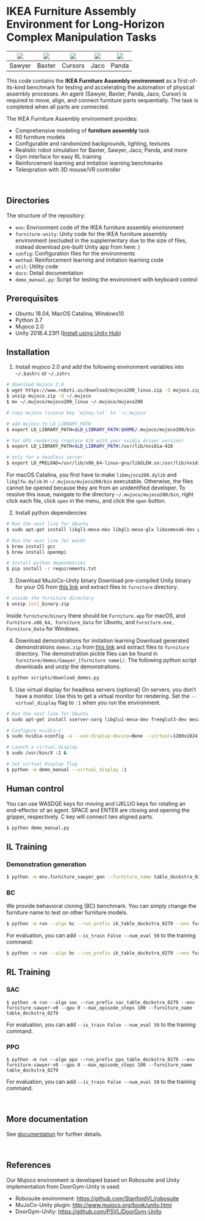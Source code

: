 # IKEA Furniture Assembly Environment for Long-Horizon Complex Manipulation Tasks

|![](docs/img/agents/video_sawyer_swivel_chair.gif)|![](docs/img/agents/video_baxter_chair.gif)|![](docs/img/agents/video_cursor_round_table.gif)|![](docs/img/agents/video_jaco_tvunit.gif)|![](docs/img/agents/video_panda_table.gif)|
| :---: | :---: | :---: |:---: |:---: |
| Sawyer | Baxter | Cursors | Jaco | Panda |


This code contains the **IKEA Furniture Assembly environment** as a first-of-its-kind benchmark for testing and accelerating the automation of physical assembly processes.
An agent (Sawyer, Baxter, Panda, Jaco, Cursor) is required to move, align, and connect furniture parts sequentially.
The task is completed when all parts are connected.


The IKEA Furniture Assembly environment provides:
- Comprehensive modeling of **furniture assembly** task
- 60 furniture models
- Configurable and randomized backgrounds, lighting, textures
- Realistic robot simulation for Baxter, Sawyer, Jaco, Panda, and more
- Gym interface for easy RL training
- Reinforcement learning and imitation learning benchmarks
- Teleopration with 3D mouse/VR controller

<br>

## Directories
The structure of the repository:
- `env`: Envrionment code of the IKEA furniture assembly environment
- `furniture-unity`: Unity code for the IKEA furniture assembly environment (excluded in the supplementary due to the size of files, instead download pre-built Unity app from here: )
- `config`: Configuration files for the environments
- `method`: Reinforcement learning and imitation learning code
- `util`: Utility code
- `docs`: Detail documentation
- `demo_manual.py`: Script for testing the environment with keyboard control


## Prerequisites
- Ubuntu 18.04, MacOS Catalina, Windows10
- Python 3.7
- Mujoco 2.0
- Unity 2018.4.23f1 ([Install using Unity Hub](https://unity3d.com/get-unity/download))


## Installation

1. Install mujoco 2.0 and add the following environment variables into `~/.bashrc` or `~/.zshrc`
```bash
# download mujoco 2.0
$ wget https://www.roboti.us/download/mujoco200_linux.zip -O mujoco.zip
$ unzip mujoco.zip -d ~/.mujoco
$ mv ~/.mujoco/mujoco200_linux ~/.mujoco/mujoco200

# copy mujoco license key `mjkey.txt` to `~/.mujoco`

# add mujoco to LD_LIBRARY_PATH
$ export LD_LIBRARY_PATH=$LD_LIBRARY_PATH:$HOME/.mujoco/mujoco200/bin

# for GPU rendering (replace 418 with your nvidia driver version)
$ export LD_LIBRARY_PATH=$LD_LIBRARY_PATH:/usr/lib/nvidia-418

# only for a headless server
$ export LD_PRELOAD=/usr/lib/x86_64-linux-gnu/libGLEW.so:/usr/lib/nvidia-418/libGL.so
```

For macOS Catalina, you first have to make `libmujoco200.dylib` and `libglfw.dylib` in `~/.mujoco/mujoco200/bin` executable. Otherwise, the files cannot be opened because they are from an unidentified developer. To resolve this issue, navigate to the directory `~/.mujoco/mujoco200/bin`, right click each file, click `open` in the menu, and click the `open` button.

2. Install python dependencies
```bash
# Run the next line for Ubuntu
$ sudo apt-get install libgl1-mesa-dev libgl1-mesa-glx libosmesa6-dev patchelf libopenmpi-dev libglew-dev python3-pip python3-numpy python3-scipy

# Run the next line for macOS
$ brew install gcc
$ brew install openmpi

# Install python dependencies
$ pip install -r requirements.txt

```

3. Download MuJoCo-Unity binary
Download pre-compiled Unity binary for your OS from [this link](https://drive.google.com/drive/folders/1w0RHRYNG8P5nIDXq0Ko5ZshQ2EYS47Zc?usp=sharing) and extract files to `furniture` directory.
```bash
# inside the furniture directory
$ unzip [os]_binary.zip
```
Inside `furniture/binary` there should be `Furniture.app` for macOS, and `Furniture.x86_64, Furniture_Data` for Ubuntu, and `Furniture.exe, Furniture_Data` for Windows.

4. Download demonstrations for imitation learning
Download generated demonstrations `demos.zip` from [this link](https://drive.google.com/drive/folders/1w0RHRYNG8P5nIDXq0Ko5ZshQ2EYS47Zc?usp=sharing) and extract files to `furniture` directory.
The demonstration pickle files can be found in `furniture/demos/Sawyer_[furniture name]/`.
The following python script downloads and unzip the demonstrations.
```bash
$ python scripts/download_demos.py
```

5. Use virtual display for headless servers (optional)
On servers, you don’t have a monitor. Use this to get a virtual monitor for rendering. Set the `--virtual_display` flag to
`:1` when you run the environment.
```bash
# Run the next line for Ubuntu
$ sudo apt-get install xserver-xorg libglu1-mesa-dev freeglut3-dev mesa-common-dev libxmu-dev libxi-dev

# Configure nvidia-x
$ sudo nvidia-xconfig -a --use-display-device=None --virtual=1280x1024

# Launch a virtual display
$ sudo /usr/bin/X :1 &

# Set virtual display flag
$ python -m demo_manual --virtual_display :1
```

## Human control
You can use WASDQE keys for moving and IJKLUO keys for rotating an end-effector of an agent. SPACE and ENTER are closing and opening the gripper, respectively. C key will connect two aligned parts.

```bash
$ python demo_manual.py
```

## IL Training

### Demonstration generation
``` bash
$ python -m env.furniture_sawyer_gen --furniture_name table_dockstra_0279 --start_count 0 --n_demos 100
```

### BC
We provide behavioral cloning (BC) benchmark. You can simply change the furniture name to test on other furniture models.

```bash
$ python -m run --algo bc --run_prefix ik_table_dockstra_0279 --env furniture-sawyer-v0 --gpu 0 --max_episode_steps 500 --furniture_name table_dockstra_0279 --demo_path demos/Sawyer_table_dockstra_0279/Sawyer
```

For evaluation, you can add `--is_train False --num_eval 50` to the training command:
```bash
$ python -m run --algo bc --run_prefix ik_table_dockstra_0279 --env furniture-sawyer-v0 --gpu 0 --max_episode_steps 500 --furniture_name table_dockstra_0279 --demo_path demos/Sawyer_table_dockstra_0279/Sawyer --is_train False --num_eval 50
```

## RL Training

### SAC
```
$ python -m run --algo sac --run_prefix sac_table_dockstra_0279 --env furniture-sawyer-v0 --gpu 0 --max_episode_steps 100 --furniture_name table_dockstra_0279
```
For evaluation, you can add `--is_train False --num_eval 50` to the training command.

### PPO
```
$ python -m run --algo ppo --run_prefix ppo_table_dockstra_0279 --env furniture-sawyer-v0 --gpu 0 --max_episode_steps 100 --furniture_name table_dockstra_0279
```
For evaluation, you can add `--is_train False --num_eval 50` to the training command.

<br>

## More documentation
See [documentation](docs/readme.md) for further details.

<br>

## References
Our Mujoco environment is developed based on Robosuite and Unity implementation from DoorGym-Unity is used.

* Robosuite environment: https://github.com/StanfordVL/robosuite
* MuJoCo-Unity plugin: http://www.mujoco.org/book/unity.html
* DoorGym-Unity: https://github.com/PSVL/DoorGym-Unity
